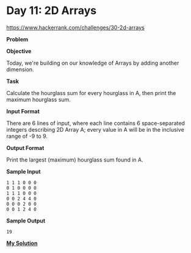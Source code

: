 # Day 11: 2D Arrays

https://www.hackerrank.com/challenges/30-2d-arrays

**Problem**

**Objective**  

Today, we're building on our knowledge of Arrays by adding another dimension. 

**Task**

Calculate the hourglass sum for every hourglass in A, then print the maximum hourglass sum.

**Input Format**

There are 6 lines of input, where each line contains 6 space-separated integers describing 2D Array A; every value in A will be in the inclusive range of -9 to 9.

**Output Format**

Print the largest (maximum) hourglass sum found in A.

**Sample Input**

```
1 1 1 0 0 0
0 1 0 0 0 0
1 1 1 0 0 0
0 0 2 4 4 0
0 0 0 2 0 0
0 0 1 2 4 0
```

**Sample Output**

```
19
```

[**My Solution**](answer.py)
